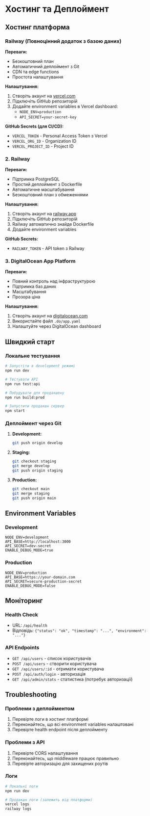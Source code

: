 # Хостинг та Деплоймент

## Хостинг платформа

### Railway (Повноцінний додаток з базою даних)

**Переваги:**

- Безкоштовний план
- Автоматичний деплоймент з Git
- CDN та edge functions
- Простота налаштування

**Налаштування:**

1. Створіть акаунт на [vercel.com](https://vercel.com)
2. Підключіть GitHub репозиторій
3. Додайте environment variables в Vercel dashboard:
   - `NODE_ENV=production`
   - `API_SECRET=your-secret-key`

**GitHub Secrets (для CI/CD):**

- `VERCEL_TOKEN` - Personal Access Token з Vercel
- `VERCEL_ORG_ID` - Organization ID
- `VERCEL_PROJECT_ID` - Project ID

### 2. Railway

**Переваги:**

- Підтримка PostgreSQL
- Простий деплоймент з Dockerfile
- Автоматичне масштабування
- Безкоштовний план з обмеженнями

**Налаштування:**

1. Створіть акаунт на [railway.app](https://railway.app)
2. Підключіть GitHub репозиторій
3. Railway автоматично знайде Dockerfile
4. Додайте environment variables

**GitHub Secrets:**

- `RAILWAY_TOKEN` - API token з Railway

### 3. DigitalOcean App Platform

**Переваги:**

- Повний контроль над інфраструктурою
- Підтримка баз даних
- Масштабування
- Прозора ціна

**Налаштування:**

1. Створіть акаунт на [digitalocean.com](https://digitalocean.com)
2. Використайте файл `.do/app.yaml`
3. Налаштуйте через DigitalOcean dashboard

## Швидкий старт

### Локальне тестування

```bash
# Запустіти в development режимі
npm run dev

# Тестувати API
npm run test:api

# Побудувати для продакшену
npm run build:prod

# Запустити продакшн сервер
npm start
```

### Деплоймент через Git

1. **Development:**

   ```bash
   git push origin develop
   ```

2. **Staging:**

   ```bash
   git checkout staging
   git merge develop
   git push origin staging
   ```

3. **Production:**
   ```bash
   git checkout main
   git merge staging
   git push origin main
   ```

## Environment Variables

### Development

```
NODE_ENV=development
API_BASE=http://localhost:3000
API_SECRET=dev-secret
ENABLE_DEBUG_MODE=true
```

### Production

```
NODE_ENV=production
API_BASE=https://your-domain.com
API_SECRET=secure-production-secret
ENABLE_DEBUG_MODE=false
```

## Моніторинг

### Health Check

- URL: `/api/health`
- Відповідь: `{"status": "ok", "timestamp": "...", "environment": "..."}`

### API Endpoints

- `GET /api/users` - список користувачів
- `POST /api/users` - створити користувача
- `GET /api/users/:id` - отримати користувача
- `POST /api/auth/login` - авторизація
- `GET /api/admin/stats` - статистика (потребує авторизації)

## Troubleshooting

### Проблеми з деплойментом

1. Перевірте логи в хостинг платформі
2. Переконайтесь, що всі environment variables налаштовані
3. Перевірте health endpoint після деплойменту

### Проблеми з API

1. Перевірте CORS налаштування
2. Переконайтесь, що middleware працює правильно
3. Перевірте авторизацію для захищених роутів

### Логи

```bash
# Локальні логи
npm run dev

# Продакшн логи (залежить від платформи)
vercel logs
railway logs
```
